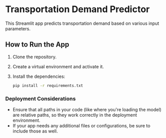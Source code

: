 # Transportation Demand Predictor 

This Streamlit app predicts transportation demand based on various input parameters.

## How to Run the App

1. Clone the repository.
2. Create a virtual environment and activate it.
3. Install the dependencies:
   
   ```bash
   pip install -r requirements.txt
### Deployment Considerations
- Ensure that all paths in your code (like where you're loading the model) are relative paths, so they work correctly in the deployment environment.
- If your app needs any additional files or configurations, be sure to include those as well.
